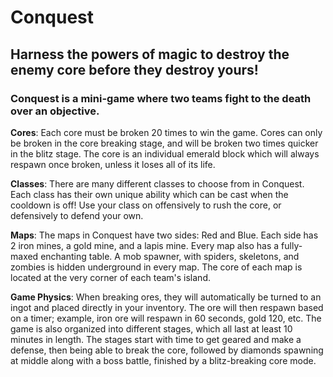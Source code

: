 Conquest
======

## Harness the powers of magic to destroy the enemy core before they destroy yours!

### **Conquest** is a mini-game where two teams fight to the death over an objective.

**Cores**:
Each core must be broken 20 times to win the game. Cores can only be broken in the core breaking stage, and will be broken two times quicker in the blitz stage. The core is an individual emerald block which will always respawn once broken, unless it loses all of its life.

**Classes**:
There are many different classes to choose from in Conquest. Each class has their own unique ability which can be cast when the cooldown is off! Use your class on offensively to rush the core, or defensively to defend your own. 

**Maps**:
The maps in Conquest have two sides: Red and Blue. Each side has 2 iron mines, a gold mine, and a lapis mine. Every map also has a fully-maxed enchanting table. A mob spawner, with spiders, skeletons, and zombies is hidden underground in every map. The core of each map is located at the very corner of each team's island.

**Game Physics**: 
When breaking ores, they will automatically be turned to an ingot and placed directly in your inventory. The ore will then respawn based on a timer; example, iron ore will respawn in 60 seconds, gold 120, etc. The game is also organized into different stages, which all last at least 10 minutes in length. The stages start with time to get geared and make a defense, then being able to break the core, followed by diamonds spawning at middle along with a boss battle, finished by a blitz-breaking core mode.

